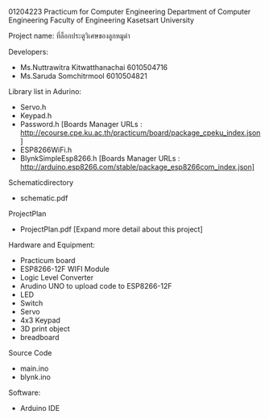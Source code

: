 ﻿01204223 Practicum for Computer Engineering 
Department of Computer Engineering Faculty of Engineering Kasetsart University


Project name: ที่ล็อกประตูวิเศษของลูกหมูดำ

Developers:
- Ms.Nuttrawitra Kitwatthanachai	6010504716
- Ms.Saruda Somchitrmool  		6010504821

Library list in Adurino: 
- Servo.h
- Keypad.h
- Password.h
[Boards Manager URLs : http://ecourse.cpe.ku.ac.th/practicum/board/package_cpeku_index.json]
- ESP8266WiFi.h
- BlynkSimpleEsp8266.h
[Boards Manager URLs : http://arduino.esp8266.com/stable/package_esp8266com_index.json]

Schematicdirectory
- schematic.pdf

ProjectPlan
- ProjectPlan.pdf  [Expand more detail about this project]

Hardware and Equipment:
- Practicum board
- ESP8266-12F WIFI Module
- Logic Level Converter
- Arudino UNO to upload code to ESP8266-12F
- LED 
- Switch
- Servo
- 4x3 Keypad
- 3D print object
- breadboard

Source Code
- main.ino
- blynk.ino

Software:
- Arduino IDE



